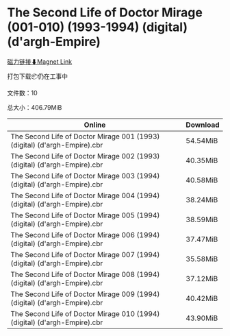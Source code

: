 # The Second Life of Doctor Mirage (001-010) (1993-1994) (digital) (d'argh-Empire)

[磁力链接⬇Magnet Link](magnet:?xt=urn:btih:5c265225b2f7599bcae8a8155e5e5397f08c24bb&dn=The%20Second%20Life%20of%20Doctor%20Mirage%20%28001-010%29%20%281993-1994%29%20%28digital%29%20%28d%27argh-Empire%29)

打包下载📦仍在工事中

文件数：10

总大小：406.79MiB

Online | Download
--- | ---
The Second Life of Doctor Mirage 001 (1993) (digital) (d'argh-Empire).cbr | 54.54MiB
The Second Life of Doctor Mirage 002 (1993) (digital) (d'argh-Empire).cbr | 40.35MiB
The Second Life of Doctor Mirage 003 (1994) (digital) (d'argh-Empire).cbr | 40.58MiB
The Second Life of Doctor Mirage 004 (1994) (digital) (d'argh-Empire).cbr | 38.24MiB
The Second Life of Doctor Mirage 005 (1994) (digital) (d'argh-Empire).cbr | 38.59MiB
The Second Life of Doctor Mirage 006 (1994) (digital) (d'argh-Empire).cbr | 37.47MiB
The Second Life of Doctor Mirage 007 (1994) (digital) (d'argh-Empire).cbr | 35.58MiB
The Second Life of Doctor Mirage 008 (1994) (digital) (d'argh-Empire).cbr | 37.12MiB
The Second Life of Doctor Mirage 009 (1994) (digital) (d'argh-Empire).cbr | 40.42MiB
The Second Life of Doctor Mirage 010 (1994) (digital) (d'argh-Empire).cbr | 43.90MiB